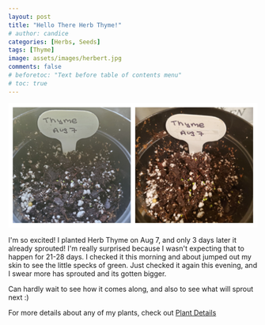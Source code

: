 ```yaml
---
layout: post
title: "Hello There Herb Thyme!"
# author: candice
categories: [Herbs, Seeds]
tags: [Thyme]
image: assets/images/herbert.jpg
comments: false
# beforetoc: "Text before table of contents menu"
# toc: true
---
```


<!-- > Quote -->

<!-- <img class="figure-img" src="../assets/images/16.jpg"> -->

![Thyme sprouts](https://raw.githubusercontent.com/cndragn/garden/master/assets/images/thyme-aug11.png)

I'm so excited! I planted Herb Thyme on Aug 7, and only 3 days later it already sprouted! I'm really surprised because I wasn't expecting that to happen for 21-28 days. I checked it this morning and about jumped out my skin to see the little specks of green. Just checked it again this evening, and I swear more has sprouted and its gotten bigger.

Can hardly wait to see how it comes along, and also to see what will sprout next :)

For more details about any of my plants, check out [Plant Details](../details)
